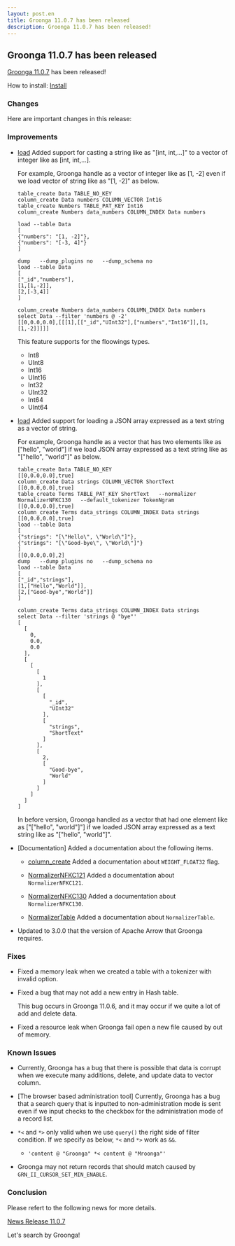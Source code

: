 ```yaml
---
layout: post.en
title: Groonga 11.0.7 has been released
description: Groonga 11.0.7 has been released!
---
```


## Groonga 11.0.7 has been released

[Groonga 11.0.7](/docs/news.html#release-11-0-7) has been released!

How to install: [Install](/docs/install.html)

### Changes

Here are important changes in this release:

### Improvements

* [load](/docs/reference/commands/load.html) Added support for casting a string like as "[int, int,...]" to a vector of integer like as [int, int,...].

  For example, Groonga handle as a vector of integer like as [1, -2] even if we load vector of string like as "[1, -2]" as below.

    ```
    table_create Data TABLE_NO_KEY
    column_create Data numbers COLUMN_VECTOR Int16
    table_create Numbers TABLE_PAT_KEY Int16
    column_create Numbers data_numbers COLUMN_INDEX Data numbers

    load --table Data
    [
    {"numbers": "[1, -2]"},
    {"numbers": "[-3, 4]"}
    ]

    dump   --dump_plugins no   --dump_schema no
    load --table Data
    [
    ["_id","numbers"],
    [1,[1,-2]],
    [2,[-3,4]]
    ]

    column_create Numbers data_numbers COLUMN_INDEX Data numbers
    select Data --filter 'numbers @ -2'
    [[0,0.0,0.0],[[[1],[["_id","UInt32"],["numbers","Int16"]],[1,[1,-2]]]]]
    ```

  This feature supports for the floowings types.

    * Int8
    * UInt8
    * Int16
    * UInt16
    * Int32
    * UInt32
    * Int64
    * UInt64

* [load](/docs/reference/commands/load.html) Added support for loading a JSON array expressed as a text string as a vector of string.

  For example, Groonga handle as a vector that has two elements like as ["hello", "world"] if we load JSON array expressed as a text string like as "[\"hello\", \"world\"]" as below.

    ```
    table_create Data TABLE_NO_KEY
    [[0,0.0,0.0],true]
    column_create Data strings COLUMN_VECTOR ShortText
    [[0,0.0,0.0],true]
    table_create Terms TABLE_PAT_KEY ShortText   --normalizer NormalizerNFKC130   --default_tokenizer TokenNgram
    [[0,0.0,0.0],true]
    column_create Terms data_strings COLUMN_INDEX Data strings
    [[0,0.0,0.0],true]
    load --table Data
    [
    {"strings": "[\"Hello\", \"World\"]"},
    {"strings": "[\"Good-bye\", \"World\"]"}
    ]
    [[0,0.0,0.0],2]
    dump   --dump_plugins no   --dump_schema no
    load --table Data
    [
    ["_id","strings"],
    [1,["Hello","World"]],
    [2,["Good-bye","World"]]
    ]

    column_create Terms data_strings COLUMN_INDEX Data strings
    select Data --filter 'strings @ "bye"'
    [
      [
        0,
        0.0,
        0.0
      ],
      [
        [
          [
            1
          ],
          [
            [
              "_id",
              "UInt32"
            ],
            [
              "strings",
              "ShortText"
            ]
          ],
          [
            2,
            [
              "Good-bye",
              "World"
            ]
          ]
        ]
      ]
    ]
    ```

  In before version, Groonga handled as a vector that had one element like as ["[\"hello\", \"world\"]"] if we loaded JSON array expressed as a text string like as "[\"hello\", \"world\"]".

* [Documentation] Added a documentation about the following items.

  * [column_create](/docs/reference/commands/column_create.html) Added a documentation about ``WEIGHT_FLOAT32`` flag.

  * [NormalizerNFKC121](/docs/reference/normalizers/normalizer_nfkc121.html) Added a documentation about ``NormalizerNFKC121``.

  * [NormalizerNFKC130](/docs/reference/normalizers/normalizer_nfkc130.html) Added a documentation about ``NormalizerNFKC130``.

  * [NormalizerTable](/docs/reference/normalizers/normalizer_table.html) Added a documentation about ``NormalizerTable``.

* Updated to 3.0.0 that the version of Apache Arrow that Groonga requires.

### Fixes

* Fixed a memory leak when we created a table with a tokenizer with invalid option.

* Fixed a bug that may not add a new entry in Hash table.

  This bug occurs in Groonga 11.0.6, and it may occur if we quite a lot of add and delete data.

* Fixed a resource leak when Groonga fail open a new file caused by out of memory.

### Known Issues

* Currently, Groonga has a bug that there is possible that data is corrupt when we execute many additions, delete, and update data to vector column.

* [The browser based administration tool] Currently, Groonga has a bug that a search query that is inputted to non-administration mode is sent even if we input checks to the checkbox for the administration mode of a record list.

* ``*<`` and ``*>`` only valid when we use ``query()`` the right side of filter condition.
  If we specify as below, ``*<`` and ``*>`` work as ``&&``.

    * ``'content @ "Groonga" *< content @ "Mroonga"'``

* Groonga may not return records that should match caused by ``GRN_II_CURSOR_SET_MIN_ENABLE``.

### Conclusion

Please refert to the following news for more details.

[News Release 11.0.7](/docs/news.html#release-11-0-7)

Let's search by Groonga!
